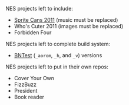 NES projects left to include:

- [Sprite Cans 2011](http://forums.nesdev.com/viewtopic.php?p=77094#p77094) (music must be replaced)
- Who's Cuter 2011 (images must be replaced)
- Forbidden Four

NES projects left to complete build system:
- [BNTest](https://forums.nesdev.com/viewtopic.php?p=79826#p79826)
  (`_aorom`, `_h`, and `_v`) versions

NES projects left to put in their own repos:

- Cover Your Own
- FizzBuzz
- President
- Book reader
